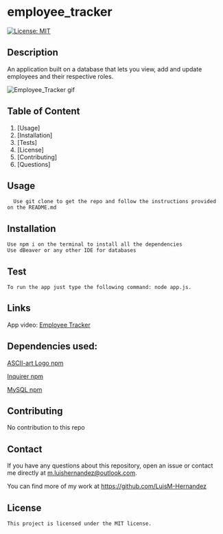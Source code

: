 # employee_tracker

  [![License: MIT](https://img.shields.io/badge/License-MIT-yellow.svg)](https://opensource.org/licenses/MIT)

  ## Description

  An application built on a database that lets you view, add and update employees and their respective roles.

  ![Employee_Tracker gif](assets/img/Employee_Tracker_Demo.gif)


  ## Table of Content
  
  1. [Usage]
  2. [Installation]
  3. [Tests]
  4. [License]
  5. [Contributing]
  6. [Questions]

  ## Usage
  ```
    Use git clone to get the repo and follow the instructions provided on the README.md
  ```


  ## Installation
  ```
  Use npm i on the terminal to install all the dependencies
  Use dBeaver or any other IDE for databases
  ```


  ## Test
  ```
  To run the app just type the following command: node app.js. 
  ```

   ## Links

   App video: [Employee Tracker](https://drive.google.com/file/d/135luotJc6pR_zg2gZhgAaeoyiJVFTMjk/view?usp=sharing)




   ## Dependencies used:

   [ASCII-art Logo npm](https://www.npmjs.com/package/express)

   [Inquirer npm](https://www.npmjs.com/package/inquirer)

   [MySQL npm](https://www.npmjs.com/package/mysql)


  
  ## Contributing

   No contribution to this repo


  ## Contact

  If you have any questions about this repository, open an issue or contact me directly at m.luishernandez@outlook.com. 
  
  You can find more of my work at https://github.com/LuisM-Hernandez


## License

    This project is licensed under the MIT license.